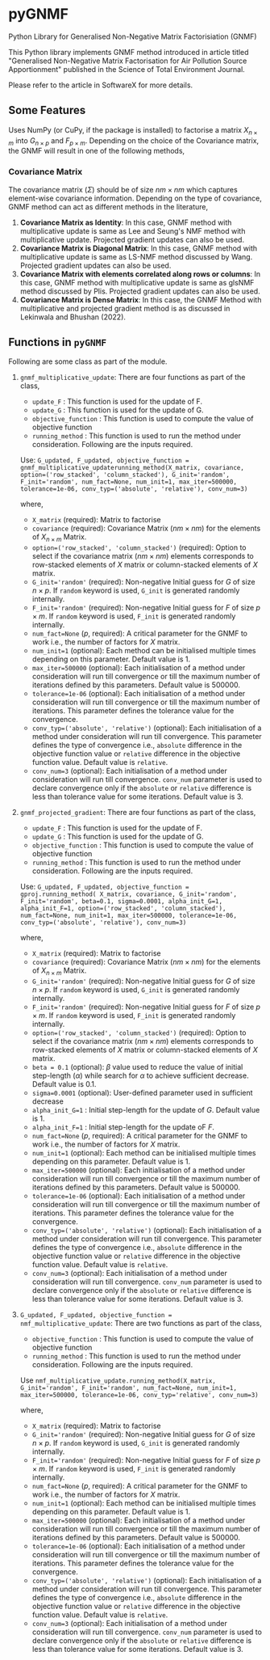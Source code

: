 # pyGNMF
 Python Library for Generalised Non-Negative Matrix Factorisiation (GNMF)

This Python library implements GNMF method introduced in article titled "Generalised Non-Negative Matrix Factorisation for Air Pollution Source Apportionment" published in the Science of Total Environment Journal.

Please refer to the article in SoftwareX for more details. 

## Some Features
Uses NumPy (or CuPy, if the package is installed) to factorise a matrix $X_{n\times m}$ into $G_{n\times p}$ and $F_{p\times m}$. Depending on the choice of the Covariance matrix, the GNMF will result in one of the following methods,

### Covariance Matrix
The covariance matrix ($\Sigma$) should be of size $nm\times nm$ which captures element-wise covariance information. Depending on the type of covariance, GNMF method can act as different methods in the literature,
1. **Covariance Matrix as Identity**: In this case, GNMF method with multiplicative update is same as Lee and Seung's NMF method with multiplicative update. Projected gradient updates can also be used.
2. **Covariance Matrix is Diagonal Matrix**: In this case, GNMF method with multiplicative update is same as LS-NMF method discussed by Wang. Projected gradient updates can also be used.
3. **Covariance Matrix with elements correlated along rows or columns**: In this case, GNMF method with multiplicative update is same as glsNMF method discussed by Plis. Projected gradient updates can also be used.
4. **Covariance Matrix is Dense Matrix**: In this case, the GNMF Method with multiplicative and projected gradient method is as discussed in Lekinwala and Bhushan (2022).

## Functions in `pyGNMF`
Following are some class as part of the module.
1. `gnmf_multiplicative_update`: There are four functions as part of the class,
    - `update_F` : This function is used for the update of F.
    - `update_G` : This function is used for the update of G.
    - `objective_function` : This function is used to compute the value of objective function
    - `running_method` : This function is used to run the method under consideration. Following are the inputs required.

    Use: `G_updated, F_updated, objective_function = gnmf_multiplicative_updaterunning_method(X_matrix, covariance, option=('row_stacked', 'column_stacked'), G_init='random', F_init='random', num_fact=None, num_init=1, max_iter=500000, tolerance=1e-06, conv_typ=('absolute', 'relative'), conv_num=3)`
    
    where,
    * `X_matrix` (required): Matrix to factorise
    * `covariance` (required): Covariance Matrix ($nm\times nm$) for the elements of $X_{n\times m}$ Matrix.
    * `option=('row_stacked', 'column_stacked')` (required): Option to select if the covariance matrix ($nm\times nm$) elements corresponds to row-stacked elements of $X$ matrix or column-stacked elements of $X$ matrix.   
    * `G_init='random'` (required): Non-negative Initial guess for $G$ of size $n\times p$. If `random` keyword is used, `G_init` is generated randomly internally. 
    * `F_init='random'` (required): Non-negative Initial guess for $F$ of size $p\times m$. If `random` keyword is used, `F_init` is generated randomly internally. 
    * `num_fact=None` ($p$, required): A critical parameter for the GNMF to work i.e., the number of factors for $X$ matrix. 
    * `num_init=1` (optional): Each method can be initialised multiple times depending on this parameter. Default value is 1.
    * `max_iter=500000` (optional): Each initialisation of a method under consideration will run till convergence or till the maximum number of iterations defined by this parameters. Default value is 500000.
    * `tolerance=1e-06` (optional): Each initialisation of a method under consideration will run till convergence or till the maximum number of iterations. This parameter defines the tolerance value for the convergence.
    * `conv_typ=('absolute', 'relative')` (optional): Each initialisation of a method under consideration will run till convergence. This parameter defines the type of convergence i.e., `absolute` difference in the objective function value or `relative` difference in the objective function value. Default value is `relative`.
    * `conv_num=3` (optional): Each initialisation of a method under consideration will run till convergence. `conv_num` parameter is used to declare convergence only if the `absolute` or `relative` difference is less than tolerance value for some iterations. Default value is 3.
2. `gnmf_projected_gradient`: There are four functions as part of the class,
    - `update_F` : This function is used for the update of F.
    - `update_G` : This function is used for the update of G.
    - `objective_function` : This function is used to compute the value of objective function
    - `running_method` : This function is used to run the method under consideration. Following are the inputs required.

    Use: `G_updated, F_updated, objective_function = gproj.running_method( X_matrix, covariance, G_init='random', F_init='random', beta=0.1, sigma=0.0001, alpha_init_G=1, alpha_init_F=1, option=('row_stacked', 'column_stacked'), num_fact=None, num_init=1, max_iter=500000, tolerance=1e-06, conv_typ=('absolute', 'relative'), conv_num=3)`

    where,
    * `X_matrix` (required): Matrix to factorise
    * `covariance` (required): Covariance Matrix ($nm\times nm$) for the elements of $X_{n\times m}$ Matrix.
    * `G_init='random'` (required): Non-negative Initial guess for $G$ of size $n\times p$. If `random` keyword is used, `G_init` is generated randomly internally. 
    * `F_init='random'` (required): Non-negative Initial guess for $F$ of size $p\times m$. If `random` keyword is used, `F_init` is generated randomly internally. 
    * `option=('row_stacked', 'column_stacked')` (required): Option to select if the covariance matrix ($nm\times nm$) elements corresponds to row-stacked elements of $X$ matrix or column-stacked elements of $X$ matrix. 
    * `beta = 0.1` (optional): $\beta$ value used to reduce the value of initial step-length ($\alpha$) while search for $\alpha$ to achieve sufficient decrease. Default value is 0.1.
    * `sigma=0.0001` (optional): User-defined parameter used in sufficient decrease
    * `alpha_init_G=1` : Initial step-length for the update of $G$. Default value is 1.
    * `alpha_init_F=1` : Initial step-length for the update oF $F$.
    * `num_fact=None` ($p$, required): A critical parameter for the GNMF to work i.e., the number of factors for $X$ matrix. 
    * `num_init=1` (optional): Each method can be initialised multiple times depending on this parameter. Default value is 1.
    * `max_iter=500000` (optional): Each initialisation of a method under consideration will run till convergence or till the maximum number of iterations defined by this parameters. Default value is 500000.
    * `tolerance=1e-06` (optional): Each initialisation of a method under consideration will run till convergence or till the maximum number of iterations. This parameter defines the tolerance value for the convergence.
    * `conv_typ=('absolute', 'relative')` (optional): Each initialisation of a method under consideration will run till convergence. This parameter defines the type of convergence i.e., `absolute` difference in the objective function value or `relative` difference in the objective function value. Default value is `relative`.
    * `conv_num=3` (optional): Each initialisation of a method under consideration will run till convergence. `conv_num` parameter is used to declare convergence only if the `absolute` or `relative` difference is less than tolerance value for some iterations. Default value is 3.

3. `G_updated, F_updated, objective_function = nmf_multiplicative_update`: There are two functions as part of the class,
    - `objective_function` : This function is used to compute the value of objective function
    - `running_method` : This function is used to run the method under consideration. Following are the inputs required.

    Use `nmf_multiplicative_update.running_method(X_matrix, G_init='random', F_init='random', num_fact=None, num_init=1, max_iter=500000, tolerance=1e-06, conv_typ='relative', conv_num=3)`
    
    where,
    * `X_matrix` (required): Matrix to factorise
    * `G_init='random'` (required): Non-negative Initial guess for $G$ of size $n\times p$. If `random` keyword is used, `G_init` is generated randomly internally. 
    * `F_init='random'` (required): Non-negative Initial guess for $F$ of size $p\times m$. If `random` keyword is used, `F_init` is generated randomly internally. 
    * `num_fact=None` ($p$, required): A critical parameter for the GNMF to work i.e., the number of factors for $X$ matrix. 
    * `num_init=1` (optional): Each method can be initialised multiple times depending on this parameter. Default value is 1.
    * `max_iter=500000` (optional): Each initialisation of a method under consideration will run till convergence or till the maximum number of iterations defined by this parameters. Default value is 500000.
    * `tolerance=1e-06` (optional): Each initialisation of a method under consideration will run till convergence or till the maximum number of iterations. This parameter defines the tolerance value for the convergence.
    * `conv_typ=('absolute', 'relative')` (optional): Each initialisation of a method under consideration will run till convergence. This parameter defines the type of convergence i.e., `absolute` difference in the objective function value or `relative` difference in the objective function value. Default value is `relative`.
    * `conv_num=3` (optional): Each initialisation of a method under consideration will run till convergence. `conv_num` parameter is used to declare convergence only if the `absolute` or `relative` difference is less than tolerance value for some iterations. Default value is 3.